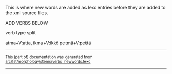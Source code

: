This is where new words are added as lexc entries before they are
added to the xml source files.

ADD VERBS BELOW

verb type split

atma+V:atta, ikma+V:ikkõ
petmä+V:pettä

* * *

<small>This (part of) documentation was generated from [src/fst/morphology/stems/verbs_newwords.lexc](https://github.com/giellalt/lang-vro/blob/main/src/fst/morphology/stems/verbs_newwords.lexc)</small>

---

